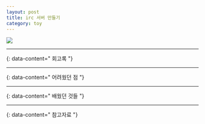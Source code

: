 ```yaml
---
layout: post
title: irc 서버 만들기
category: toy
---
```

[![](https://img.shields.io/badge/github-181717?style=flat-square&logo=github&logoColor=white)](https://github.com/sayoon-mandarine/irc)

---
{: data-content=" 회고록 "}


---
{: data-content=" 어려웠던 점 "}


---
{: data-content=" 배웠던 것들 "}


---
{: data-content=" 참고자료 "}





